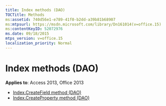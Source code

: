 ```yaml
---
title: Index methods (DAO)
TOCTitle: Methods
ms:assetid: 740d56e1-e789-41f0-b2dd-a39b81b68907
ms:mtpsurl: https://msdn.microsoft.com/library/Dn161014(v=office.15)
ms:contentKeyID: 52072976
ms.date: 09/18/2015
mtps_version: v=office.15
localization_priority: Normal
---
```


# Index methods (DAO)

**Applies to**: Access 2013, Office 2013

- [Index.CreateField method (DAO)](index-createfield-method-dao.md)
- [Index.CreateProperty method (DAO)](index-createproperty-method-dao.md)

